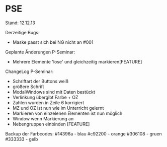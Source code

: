 PSE
===
Stand: 12.12.13

Derzeitige Bugs:
- Maske passt sich bei NG nicht an #001

Geplante Änderungen P-Seminar:
- Mehrere Elemente 'lose' und gleichzeitig markieren[FEATURE]




ChangeLog P-Seminar:
- Schriftart der Buttons weiß
- größere Schrift
- ModalWindows sind mit Daten bestückt
- Verlinkung übergibt Farbe + OZ
- Zahlen wurden in Zeile 6 korrigiert
- MZ und OZ ist nun wie im Unterricht gelernt
- Markieren von einzelenen Elementen ist nun möglich
- Window wenn Markierung an 
- Nebengruppen einbinden [FEATURE]

Backup der Farbcodes:
#14396a - blau
#c92200 - orange
#306108 - gruen
#333333 - gelb

